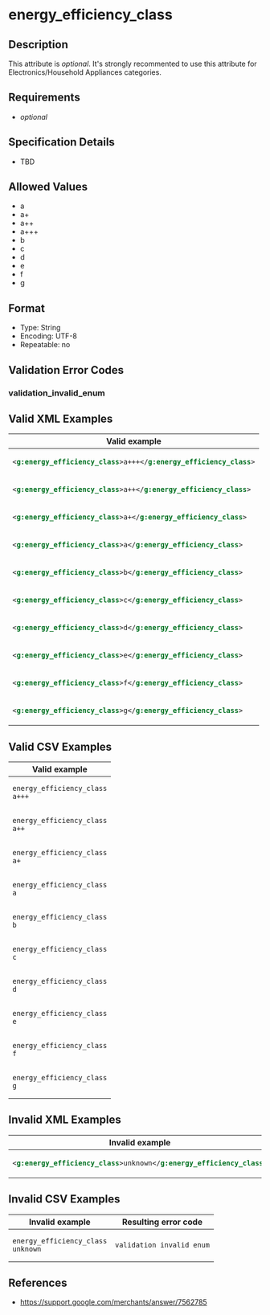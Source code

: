 # energy_efficiency_class

## Description

This attribute is *optional*.
It's strongly recommented to use this attribute for Electronics/Household Appliances categories.

## Requirements

* *optional*


## Specification Details

- TBD

## Allowed Values
- a
- a+
- a++
- a+++
- b
- c
- d
- e
- f
- g

## Format

- Type: String
- Encoding: UTF-8
- Repeatable: no


## Validation Error Codes

### validation_invalid_enum

## Valid XML Examples

<table>
<thead>
<tr><th>Valid example                                              </th></tr>
</thead>
<tbody>
<tr><td>

```xml
<g:energy_efficiency_class>a+++</g:energy_efficiency_class>
```

</td></tr>
<tr><td>

```xml
<g:energy_efficiency_class>a++</g:energy_efficiency_class> 
```

</td></tr>
<tr><td>

```xml
<g:energy_efficiency_class>a+</g:energy_efficiency_class>  
```

</td></tr>
<tr><td>

```xml
<g:energy_efficiency_class>a</g:energy_efficiency_class>   
```

</td></tr>
<tr><td>

```xml
<g:energy_efficiency_class>b</g:energy_efficiency_class>   
```

</td></tr>
<tr><td>

```xml
<g:energy_efficiency_class>c</g:energy_efficiency_class>   
```

</td></tr>
<tr><td>

```xml
<g:energy_efficiency_class>d</g:energy_efficiency_class>   
```

</td></tr>
<tr><td>

```xml
<g:energy_efficiency_class>e</g:energy_efficiency_class>   
```

</td></tr>
<tr><td>

```xml
<g:energy_efficiency_class>f</g:energy_efficiency_class>   
```

</td></tr>
<tr><td>

```xml
<g:energy_efficiency_class>g</g:energy_efficiency_class>   
```

</td></tr>
</tbody>
</table>

## Valid CSV Examples

<table>
<thead>
<tr><th>Valid example               </th></tr>
</thead>
<tbody>
<tr><td>

```csv
energy_efficiency_class
a+++
```

</td></tr>
<tr><td>

```csv
energy_efficiency_class
a++ 
```

</td></tr>
<tr><td>

```csv
energy_efficiency_class
a+  
```

</td></tr>
<tr><td>

```csv
energy_efficiency_class
a   
```

</td></tr>
<tr><td>

```csv
energy_efficiency_class
b   
```

</td></tr>
<tr><td>

```csv
energy_efficiency_class
c   
```

</td></tr>
<tr><td>

```csv
energy_efficiency_class
d   
```

</td></tr>
<tr><td>

```csv
energy_efficiency_class
e   
```

</td></tr>
<tr><td>

```csv
energy_efficiency_class
f   
```

</td></tr>
<tr><td>

```csv
energy_efficiency_class
g   
```

</td></tr>
</tbody>
</table>

## Invalid XML Examples

<table>
<thead>
<tr><th>Invalid example                                               </th><th>Resulting error code   </th></tr>
</thead>
<tbody>
<tr><td>

```xml
<g:energy_efficiency_class>unknown</g:energy_efficiency_class>
```

</td><td>

```xml
validation_invalid_enum
```

</td></tr>
</tbody>
</table>

## Invalid CSV Examples

<table>
<thead>
<tr><th>Invalid example                </th><th>Resulting error code   </th></tr>
</thead>
<tbody>
<tr><td>

```csv
energy_efficiency_class
unknown
```

</td><td>

```csv
validation_invalid_enum
```

</td></tr>
</tbody>
</table>

## References
* https://support.google.com/merchants/answer/7562785
